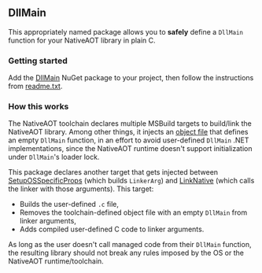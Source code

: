 ## DllMain

This appropriately named package allows you to **safely** define a `DllMain` function for your NativeAOT library in plain C.

### Getting started

Add the [DllMain](https://www.nuget.org/packages/DllMain) NuGet package to your project, then follow the instructions from [readme.txt](readme.txt).

### How this works

The NativeAOT toolchain declares multiple MSBuild targets to build/link the NativeAOT library. Among other things, it injects an [object file](https://github.com/dotnet/runtime/blob/main/src/coreclr/nativeaot/Bootstrap/dllmain/dllmain.cpp) that defines an empty `DllMain` function, in an effort to avoid user-defined `DllMain` .NET implementations, since the NativeAOT runtime doesn't support initialization under `DllMain`'s loader lock.

This package declares another target that gets injected between [SetupOSSpecificProps](https://github.com/dotnet/runtime/blob/main/src/coreclr/nativeaot/BuildIntegration/Microsoft.NETCore.Native.Windows.targets) (which builds `LinkerArg`) and [LinkNative](https://github.com/dotnet/runtime/blob/main/src/coreclr/nativeaot/BuildIntegration/Microsoft.NETCore.Native.targets) (which calls the linker with those arguments). This target:
- Builds the user-defined `.c` file,
- Removes the toolchain-defined object file with an empty `DllMain` from linker arguments,
- Adds compiled user-defined C code to linker arguments.

As long as the user doesn't call managed code from their `DllMain` function, the resulting library should not break any rules imposed by the OS or the NativeAOT runtime/toolchain.
